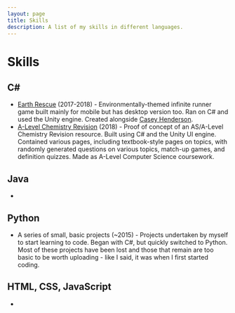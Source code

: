 ```yaml
---
layout: page
title: Skills
description: A list of my skills in different languages.
---
```


# Skills

## C#
- [Earth Rescue](https://github.com/caseyhenderson/EarthRescue) (2017-2018) - Environmentally-themed infinite runner game built mainly for mobile but has desktop version too. Ran on C# and used the Unity engine. Created alongside [Casey Henderson](https://caseyhenderson.github.io/).
- [A-Level Chemistry Revision](https://github.com/Cameron-Leech-Thomson/A-Level-Chem_Resource) (2018) - Proof of concept of an AS/A-Level Chemistry Revision resource. Built using C# and the Unity UI engine. Contained various pages, including textbook-style pages on topics, with randomly generated questions on various topics, match-up games, and definition quizzes. Made as A-Level Computer Science coursework.

## Java
- 

## Python
- A series of small, basic projects (~2015) - Projects undertaken by myself to start learning to code. Began with C#, but quickly switched to Python. Most of these projects have been lost and those that remain are too basic to be worth uploading - like I said, it was when I first started coding.

## HTML, CSS, JavaScript
- 

